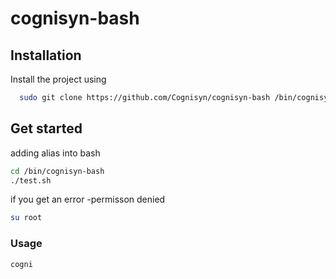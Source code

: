 # cognisyn-bash


## Installation

Install the project using 

```bash
  sudo git clone https://github.com/Cognisyn/cognisyn-bash /bin/cognisyn-bash
```
    
## Get started 
adding alias into bash 

``` bash 
cd /bin/cognisyn-bash
./test.sh

```

if you get an error -permisson denied

``` bash
su root

```


### Usage 

```
cogni 
````


    
